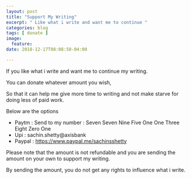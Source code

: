 ```yaml
---
layout: post
title: "Support My Writing"
excerpt: " Like what i write and want me to continue "
categories: blog
tags: [ donate ]
image:
  feature:
date: 2018-12-17T08:08:50-04:00

---
```




If you like what i write and want me to continue my writing.

You can donate whatever amount you wish,

So that it can help me give more time to writing and not make starve for doing less of paid work.

Below are the options

- Paytm : Send to my number : Seven Seven Nine Five One One Three Eight Zero One
- Upi : sachin.shetty@axisbank
- Paypal : https://www.paypal.me/sachinsshetty


Please note that the amount is not refundable and you are sending the amount on
your own to support my writing.

By sending the amount, you do not get any rights to influence what i write.
